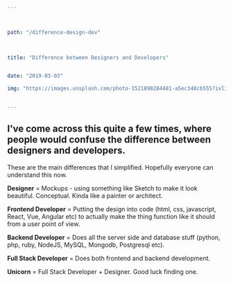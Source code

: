 ```yaml
---

  

path: "/difference-design-dev"

  

title: "Difference between Designers and Developers"


date: "2019-03-03"

img: "https://images.unsplash.com/photo-1521898284481-a5ec348cb555?ixlib=rb-1.2.1&ixid=eyJhcHBfaWQiOjEyMDd9&auto=format&fit=crop&w=668&q=80"


---
```



## I've come across this quite a few times, where people would confuse the difference between designers and developers.

  
These are the main differences that I simplified. Hopefully everyone can understand this now.

**Designer** = Mockups - using something like Sketch to make it look beautiful. Conceptual. Kinda like a painter or architect.

**Frontend Developer** = Putting the design into code (html, css, javascript, React, Vue, Angular etc) to actually make the thing function like it should from a user point of view.

  

**Backend Developer** = Does all the server side and database stuff (python, php, ruby, NodeJS, MySQL, Mongodb, Postgresql etc).

**Full Stack Developer** = Does both frontend and backend development.

**Unicorn** = Full Stack Developer + Designer. Good luck finding one.